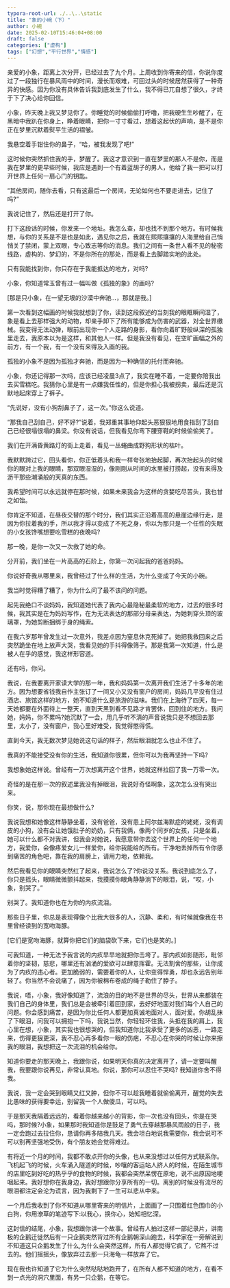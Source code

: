 ```yaml
---
typora-root-url: ./..\..\static
title: "象的小碗（下）"
author: 小碗
date: 2025-02-10T15:46:04+08:00
draft: false
categories: ["虚构"]
tags: ["幻想","平行世界","情感"]
---
```


亲爱的小象，距离上次分开，已经过去了九个月。上周收到你寄来的信，你说你度过了一段独行在暴风雨中的时间，漫长而艰难，可回过头的时候居然获得了一种奇异的快感。因为你没有具体告诉我到底发生了什么，我不得已兀自想了很久，才终于下了决心给你回信。

小象，昨天晚上我又梦见你了。你睡觉的时候偷偷打呼噜，把我硬生生吵醒了，在黑暗中我趴在你身上，睁着眼睛，把你一寸寸看过，想着这起伏的声响，是不是你正在梦里沉默着熨平生活的褶皱。

我悬空着手钳住你的鼻子，“哈，被我发现了吧!”

这时候你突然抓住我的手，梦醒了。我这才意识到一直在梦里的那人不是你，而是我在梦里的更早些时候，我应是遇到一个有着蓝胡子的男人，他给了我一把可以打开世界上任何一扇心门的钥匙。

“其他房间，随你去看，只有这最后一个房间，无论如何也不要走进去，记住了吗?”

我说记住了，然后还是打开了你。

打下这段话的时候，你发来一个地址。我怎么查，却也找不到那个地方。有时候我想，与你的关系是不是也是如此，遇见你之后，我就在熙熙攘攘的人海里给自己悄悄关了禁闭，蒙上双眼，专心致志等你的消息。我们之间有一条世人看不见的秘密线路，虚构的、梦幻的，不是你所在的那处，而是看上去脚踏实地的此处。

只有我能找到你，你只存在于我能抵达的地方，对吗?

小象，你知道常玉曾有过一幅叫做《孤独的象》的画吗?

[那是只小象，在一望无垠的沙漠中奔驰…，那就是我。]

第一次看到这幅画的时候我就想到了你，读到这段叙述的当刻我的眼眶瞬间湿了，象是看上去那样强大的动物，却亲手卸下了所有能够成为伤害的武器，对全世界缴械。我变得无法动弹，眼前出现你一个人走路的身影，看你向着旷野般纵深的孤独里走去，我原本以为是这样，和其他人一样。但是我没有看见，在空旷画幅之外的前方，有一个我，有一个没有来得及入画的我。

孤独的小象不是因为孤独才奔驰，而是因为一种确信的托付而奔驰。

小象，你还记得那一次吗，应该已经凌晨3点了，我实在睡不着，一定要你陪我出去买雪糕吃。我猜你心里是有一点嫌我任性的，但是你担心我被拐卖，最后还是沉默地起床穿上了裤子。

“先说好，没有小狗刮鼻子了，这一次。”你这么说道。

“那我自己刮自己，好不好?”说着，我郑重其事地仰起头恶狠狠地用食指刮了刮自己已经很塌很塌的鼻梁。你没有说话，但我看见你弯下腰穿鞋的时候偷偷笑了。

我们在开满昏黄路灯的街上走着，看见一丛蜷曲成野狗形状的枯叶。

我默默跨过它，回头看你，你正低着头和我一样夸张地抬起脚，再次抬起头的时候你的眼对上我的眼睛，那双眼湿湿的，像刚刚从时间的水里被打捞起，没有来得及沥干那些潮涌般的天真的东西。

我希望时间可以永远就停在那时候，如果未来我会为这样的贪婪吃尽苦头，我也甘之如饴。

你肯定不知道，在昼夜交替的那个时分，我们其实正沿着高高的悬崖边缘行走，是因为你拉着我的手，所以我才得以变成了不死之身，你以为那只是一个任性的失眠的小女孩馋嘴想要吃雪糕的夜晚吗?

那一晚，是你一次又一次救了她的命。

分开前，我们坐在一片高高的石阶上，你第一次问起我的爸爸妈妈。

你说好奇我从哪里来，我曾经过了什么样的生活，为什么变成了今天的小碗。

我当时觉得糟了糟了，你为什么问了最不该问的问题。

起先我绝口不谈妈妈，我知道她代表了我内心最隐秘最柔软的地方，过去的很多时候，我其实是在为妈妈写作，在为无法表达的那部分母亲表达，为她刺穿头顶的玻璃罩，为她剪断捆绑于身的绳索。

在我六岁那年曾发生过一次意外，我差点因为窒息休克死掉了。她把我救回来之后突然跪坐在地上放声大哭，我看见她的手抖得像筛子。那是我第一次知道，什么是被人在乎的感觉，我这样形容道。

还有吗，你问。

我说，在我要离开家读大学的那一年，我和妈妈第一次离开我们生活了十多年的地方。因为想要省钱我自作主张订了一间又小又没有窗户的房间，妈妈几平没有住过酒店、旅馆这样的地方，她不知道什么是旅游的滋味。我们在上海待了四天，每一天她都要在外面待上一整天，直到天黑到看不见路才肯罢休，回到住的地方。我问她，妈妈，你不累吗?她沉默了一会，用几乎听不清的声音说我只是不想回去那里，太小了，没有窗户，我心里好难受，我觉得憋得慌。

直到今天，我无数次梦见她说这句话的样子，然后眼泪就怎么也止不住了。

我真的不能接受没有你的生活，我知道你很累，但你可以为我再坚持一下吗?

我想象她这样说。曾经有一万次想离开这个世界，她就这样拉回了我一万零一次。

奇怪的是在那一次的叙述里我没有掉眼泪，我说好奇怪啊象，这次怎么没有哭出来。

你笑，说，那你现在最想做什么?

我说我想和她像这样静静坐着，没有爸爸，没有患上阿尔兹海默症的姥姥，没有调皮的小狗，没有会让她饿肚子的奶奶，只有我俩，像两个同岁的女孩，只是坐着，她可以什么都不对我讲，但我会对她说，我愿意带你去这个世界上的任何一个地方，我爱你，会像疼爱女儿一样爱你，给你我能给的所有。干净地丢掉所有令你感到痛苦的角色吧，靠在我的肩膀上，请用力地，依赖我。

然后我看见你的眼睛突然红了起来，我说怎么了?你说没关系。我说到底怎么了，你只是摇头，眼睛微微颤抖起来，我摸摸你眼角静静淌下的眼泪，说，“哎，小象，别哭了。”

别哭了。我知道你也在为你的内疚流泪。

那些日子里，你总是表现得像个比我大很多的人，沉静、柔和，有时候就像我在书里曾经读到的宽吻海豚。

[它们是宽吻海豚，就算你把它们的脑袋砍下来，它们也是笑的。]

可我知道，一种无法予我言说的内疚早早地就把你击垮了。那内疚如影随形，毗邻着你的坚韧，慈悲，哪里还有汹涌的爱欲可以肆意挥霍。无法割舍的那些，让你成为了内疚的违心者。更加脆弱的，需要着你的人，让你变得悍勇，却也永远告别年轻了。你当然不会说痛了，因为你被棉布卷成的绳子勒住了脖子。

我说，唔，小象，我好像知道了，流浪的目的地不是世界的尽头，世界从来都装在我们自己的身体里，我们总是会被牵引着回到家，去好好地面对我们每个人自己的问题。你会感到痛苦，是因为你比任何人都更加真诚地面对人，面对爱。你胡乱抹了下眼泪，问我可以拥抱一下吗，我说当然，你轻轻环住我，头抵在我的肩上，我心里在想，小象，其实我也很想哭的，但我知道你比我承受了更多的凶恶，一路走来，伤得更狠更深，我不忍心再多看你一眼的伤疤，不忍心在你哭的时候让你来擦我的眼泪，我想把这一次流泪的机会给你。

知道你要走的那天晚上，我跟你说，如果明天你真的决定离开了，请一定要叫醒我，我要跟你说再见，非常认真地。你说，那你可以忍住不哭吗? 我知道你舍不得我。

我说，我一定会哭到眼睛又红又肿，但你不可以趁我睡着就偷偷离开，醒觉的失去比愚味的获得要幸运，别留我一个人做傻瓜，可以吗。

于是那天我隔着远远的，看着你越来越小的背影，你一次也没有回头，你是在哭吗，那时候?小象，如果那时我知道你是鼓足了勇气去穿越那暴风雨般的日子，我一定会跑过去拉住你，恳请你再多陪我几天。我会坦白地说我需要你，我会说可不可以别再坚强地受伤，有个朋友她会觉得难过。

有将近一个月的时间，我都不敢点开你的头像，也从来没想过以任何方式联系你。飞机起飞的时候，火车涌入隧道的时候，吵嚷的客运站人挤人的时候，在陌生城市的店里吃到好吃的热乎乎的食物的时候，我都会突然呆愣在原地，说不出原因地哽咽起来。我好想你在我身边，我好想跟你分享所有的一切。离别的时候没有流尽的眼泪都注定会沦为谎言，因为我剩下了一生可以悲从中来。

一个月后我收到了你不知道从哪里寄来的明信片，上面画了一只围着红色围巾的小白狗，你用潦草的笔迹写下:以我心，换你心，始知相忆深。

这封信的结尾，小象，我想跟你讲一个故事。曾经有人拍过这样一部纪录片，讲南极的企鹅迁徙然后有一只企鹅突然背过所有企鹅朝深山跑去，科学家在一旁解说到不知道这只企鹅发生了什么,为什么会突然这样，所有人都觉得它疯了，它熬不过去的。他们摇摇头，像放弃过去那一只海龟一样放弃了它。

现在我也许知道了它为什么突然哒哒地跑开了，在所有人都不知道的地方，在看不到一点光的洞穴里面，有另一只企鹅，在等它。

